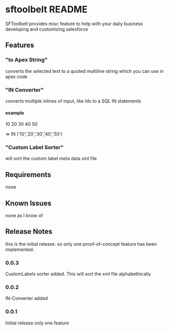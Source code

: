 # sftoolbelt README

SFToolbelt provides misc feature to help with your daily business developing and customizing salesforce

## Features
### "to Apex String"
converts the selected text to a quoted multiline string which you can use in apex code

### "IN Converter"
converts multiple inlines of input, like Ids to a SQL IN statements

#### example
10
20
30
40
50

=> IN ('10','20','30','40','50')

### "Custom Label Sorter"
will sort the custom label meta data xml file


## Requirements

none

## Known Issues

none as I know of

## Release Notes

this is the initial release. so only one proof-of-concept feature has been implemented.

### 0.0.3

CustomLabels sorter added. This will sort the xml file alphabethically

### 0.0.2

IN-Converter added

### 0.0.1

Initial release only one feature


